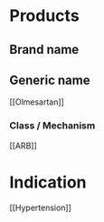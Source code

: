 # Products

## Brand name


## Generic name
[[Olmesartan]]

### Class / Mechanism
[[ARB]]

# Indication
[[Hypertension]]

